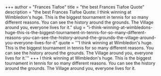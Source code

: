 +++
author = "Frances Tiafoe"
title = "the best Frances Tiafoe Quote"
description = "the best Frances Tiafoe Quote: I think winning at Wimbledon's huge. This is the biggest tournament in tennis for so many different reasons. You can see the history around the grounds. The Village around you, everyone lives for it."
slug = "i-think-winning-at-wimbledons-huge-this-is-the-biggest-tournament-in-tennis-for-so-many-different-reasons-you-can-see-the-history-around-the-grounds-the-village-around-you-everyone-lives-for-it"
quote = '''I think winning at Wimbledon's huge. This is the biggest tournament in tennis for so many different reasons. You can see the history around the grounds. The Village around you, everyone lives for it.'''
+++
I think winning at Wimbledon's huge. This is the biggest tournament in tennis for so many different reasons. You can see the history around the grounds. The Village around you, everyone lives for it.
